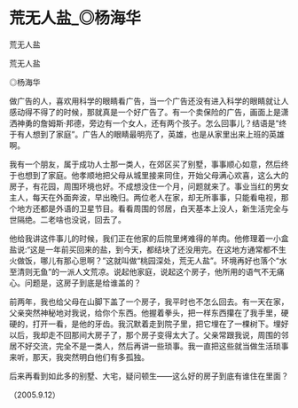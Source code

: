# 荒无人盐_◎杨海华

荒无人盐

荒无人盐

◎杨海华

做广告的人，喜欢用科学的眼睛看广告，当一个广告还没有进入科学的眼睛就让人感动得不得了的时候，那就真是一个好广告了。有一个卖保险的广告，画面上是潇洒神勇的詹姆斯·邦德，旁边有一个女人，还有两个孩子。怎么回事儿？结语是“终于有人想到了家庭”。广告人的眼睛最明亮了，英雄，也是从家里出来上班的英雄啊。

我有一个朋友，属于成功人士那一类人，在郊区买了别墅，事事顺心如意，然后终于也想到了家庭。他孝顺地把父母从城里接来同住，开始父母满心欢喜，这么大的房子，有花园，周围环境也好。不成想没住一个月，问题就来了。事业当红的男女主人，每天在外面奔波，早出晚归。两位老人在家，却无所事事，只能看电视，那个地方还都是外语的卫星节目。看看周围的邻居，白天基本上没人，新生活完全与世隔绝。二老啥也没说，回去了。

他给我讲这件事儿的时候，我们正在他家的后院里烤难得的羊肉。他修理着一小盒盐说:“这是一年前买回来的盐，到今天，都结块了还没用完。在这地方通常都不生火做饭，哪儿有那心思啊？”这就叫做“桃园深处，荒无人盐”。环境再好也落个“水至清则无鱼”的一派人文荒凉。说起他家庭，说起这个房子，他所用的语气不无痛心。问题是，这房子到底是给谁盖的？

前两年，我也给父母在山脚下盖了一个房子，我平时也不怎么回去。有一天在家，父亲突然神秘地对我说，给你个东西。他握着拳头，把一样东西攥在了我手里，硬硬的，打开一看，是他的牙齿。我沉默着走到院子里，把它埋在了一棵树下。埋好以后，我却走不回那间大房子了，那个房子变得太大了。父亲常跟我说，周围的邻居不好交流，完全不是一类人，然后再讲一些琐事。我一直把这些就当做生活琐事来听，那天，我突然明白他们有多孤独。

后来再看到如此多的别墅、大宅，疑问顿生——这么好的房子到底有谁住在里面？

（2005.9.12）